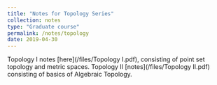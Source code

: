 ```yaml
---
title: "Notes for Topology Series"
collection: notes
type: "Graduate course"
permalink: /notes/topology
date: 2019-04-30
---
```


Topology I notes [here](/files/Topology I.pdf), consisting of point set topology and metric spaces. Topology II [notes](/files/Topology II.pdf) consisting of basics of Algebraic Topology.
